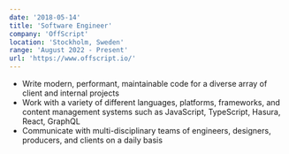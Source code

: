 ```yaml
---
date: '2018-05-14'
title: 'Software Engineer'
company: 'OffScript'
location: 'Stockholm, Sweden'
range: 'August 2022 - Present'
url: 'https://www.offscript.io/'
---
```


- Write modern, performant, maintainable code for a diverse array of client and internal projects
- Work with a variety of different languages, platforms, frameworks, and content management systems such as JavaScript, TypeScript, Hasura, React, GraphQL
- Communicate with multi-disciplinary teams of engineers, designers, producers, and clients on a daily basis
